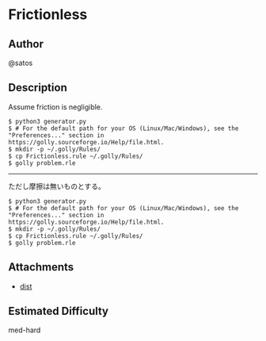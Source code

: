 # Frictionless

## Author

@satos

## Description

<!-- ここに英語の問題文を書く -->

Assume friction is negligible.

```
$ python3 generator.py
$ # For the default path for your OS (Linux/Mac/Windows), see the "Preferences..." section in https://golly.sourceforge.io/Help/file.html.
$ mkdir -p ~/.golly/Rules/
$ cp Frictionless.rule ~/.golly/Rules/
$ golly problem.rle
```

---

<!-- ここに日本語の問題文を書く -->

ただし摩擦は無いものとする。

```
$ python3 generator.py
$ # For the default path for your OS (Linux/Mac/Windows), see the "Preferences..." section in https://golly.sourceforge.io/Help/file.html.
$ mkdir -p ~/.golly/Rules/
$ cp Frictionless.rule ~/.golly/Rules/
$ golly problem.rle
```

## Attachments

<!-- 添付ファイルのリストを書いてください。tar.gzなどで固めて配布する場合はディレクトリへのリンクを貼ってください。 -->

* [dist](dist)

## Estimated Difficulty

<!-- easy, easy-med, med, med-hard, hard -->

med-hard
